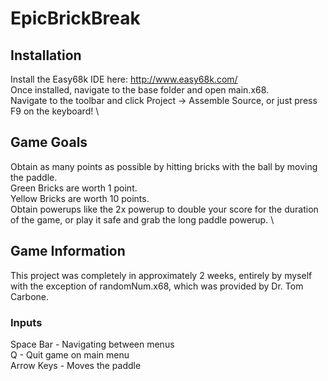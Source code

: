 # EpicBrickBreak

## Installation
Install the Easy68k IDE here: http://www.easy68k.com/ \
Once installed, navigate to the base folder and open main.x68. \
Navigate to the toolbar and click Project -> Assemble Source, or just press F9 on the keyboard! \

## Game Goals
Obtain as many points as possible by hitting bricks with the ball by moving the paddle. \
Green Bricks are worth 1 point. \
Yellow Bricks are worth 10 points. \
Obtain powerups like the 2x powerup to double your score for the duration of the game, or play it safe and grab the long paddle powerup. \

## Game Information
This project was completely in approximately 2 weeks, entirely by myself with the exception of randomNum.x68, which was provided by Dr. Tom Carbone.

### Inputs
Space Bar - Navigating between menus \
Q - Quit game on main menu \
Arrow Keys - Moves the paddle
